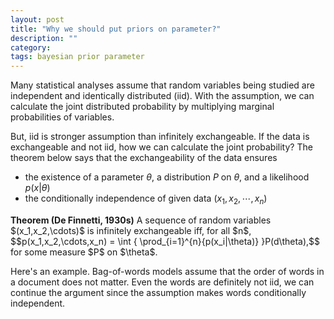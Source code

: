 ```yaml
---
layout: post
title: "Why we should put priors on parameter?"
description: ""
category: 
tags: bayesian prior parameter
---
```


Many statistical analyses assume that random variables being studied are independent and identically distributed (iid). With the assumption, we can calculate the joint distributed probability by multiplying marginal probabilities of variables.

But, iid is stronger assumption than infinitely exchangeable. If the data is exchangeable and not iid, how we can calculate the joint probability? The theorem below says that the exchangeability of the data ensures

* the existence of a parameter $\theta$, a distribution $P$ on $\theta$, and a likelihood $p(x\vert\theta)$
* the conditionally independence of given data $(x_1,x_2,\cdots,x_n)$


<div class = "notice">
<b>Theorem (De Finnetti, 1930s)</b>
<!-- <p> -->
A sequence of random variables $(x_1,x_2,\cdots)$ is infinitely exchangeable iff, for all $n$,
$$p(x_1,x_2,\cdots,x_n) = \int { \prod_{i=1}^{n}{p(x_i|\theta)} }P(d\theta),$$
for some measure $P$ on $\theta$.
<!-- </p> -->
</div>

Here's an example. Bag-of-words models assume that the order of words in a document does not matter. Even the words are definitely not iid, we can continue the argument since the assumption makes words conditionally independent.

